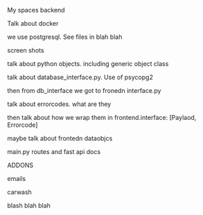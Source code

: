 My spaces backend 

Talk about docker

we use postgresql. See files in blah blah 

screen shots

talk about python objects. including generic object class
   
talk about database_interface.py. Use of psycopg2

then from db_interface we got to fronedn interface.py

talk about errorcodes. what are they 

then talk about how we wrap them in frontend.interface: [Paylaod, Errorcode]

maybe talk about frontedn dataobjcs

main.py routes and fast api docs

ADDONS

emails

carwash 

blash blah blah








